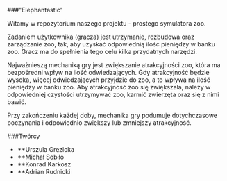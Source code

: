 ###"Elephantastic"

Witamy w repozytorium naszego projektu - prostego symulatora zoo.

Zadaniem użytkownika (gracza) jest utrzymanie, rozbudowa oraz zarządzanie zoo, tak, aby uzyskać odpowiednią ilość pieniędzy w banku zoo. Gracz ma do spełnienia tego celu kilka przydatnych narzędzi. 

Najważnieszą mechaniką gry jest zwiększanie atrakcyjności zoo, która ma bezpośredni wpływ na ilość odwiedzających. Gdy atrakcyjność będzie wysoka, więcej odwiedzających przyjdzie do zoo, a to wpływa na ilość pieniędzy w banku zoo. Aby atrakcyjność zoo się zwiększała, należy w odpowiedniej czystości utrzymywać zoo, karmić zwierzęta oraz się z nimi bawić. 

Przy zakończeniu każdej doby, mechanika gry podumuje dotychczasowe poczynania i odpowiednio zwiększy lub zmniejszy atrakcyjność. 

###Twórcy
* **Urszula Gręzicka
* **Michał Sobiło
* **Konrad Karkosz
* **Adrian Rudnicki